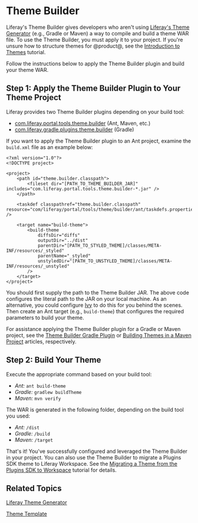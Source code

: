 # Theme Builder [](id=theme-builder)

Liferay's Theme Builder gives developers who aren't using
[Liferay's Theme Generator](/develop/tutorials/-/knowledge_base/7-1/themes-generator)
(e.g., Gradle or Maven) a way to compile and build a theme WAR file. To use the
Theme Builder, you must apply it to your project. If you're unsure how to
structure themes for @product@, see the
[Introduction to Themes](/develop/tutorials/-/knowledge_base/7-1/introduction-to-themes)
tutorial.

Follow the instructions below to apply the Theme Builder plugin and build your
theme WAR.

##  Step 1: Apply the Theme Builder Plugin to Your Theme Project [](id=step-1-apply-the-theme-builder-plugin-to-your-theme-project)

Liferay provides two Theme Builder plugins depending on your build tool:

- [com.liferay.portal.tools.theme.builder](https://repository.liferay.com/nexus/content/repositories/liferay-public-releases/com/liferay/com.liferay.portal.tools.theme.builder/)
  (Ant, Maven, etc.)
- [com.liferay.gradle.plugins.theme.builder](https://repository.liferay.com/nexus/content/repositories/liferay-public-releases/com/liferay/com.liferay.gradle.plugins.theme.builder/)
  (Gradle)

If you want to apply the Theme Builder plugin to an Ant project, examine the
`build.xml` file as an example below:

    <?xml version="1.0"?>
    <!DOCTYPE project>

    <project>
        <path id="theme.builder.classpath">
            <fileset dir="[PATH_TO_THEME_BUILDER_JAR]" includes="com.liferay.portal.tools.theme.builder-*.jar" />
        </path>

        <taskdef classpathref="theme.builder.classpath" resource="com/liferay/portal/tools/theme/builder/ant/taskdefs.properties" />

        <target name="build-theme">
            <build-theme
                diffsDir="diffs"
                outputDir="../dist"
                parentDir="[PATH_TO_STYLED_THEME]/classes/META-INF/resources/_styled"
                parentName="_styled"
                unstyledDir="[PATH_TO_UNSTYLED_THEME]/classes/META-INF/resources/_unstyled"
            />
        </target>
    </project>

You should first supply the path to the Theme Builder JAR. The above code
configures the literal path to the JAR on your local machine. As an alternative,
you could configure [Ivy](http://ant.apache.org/ivy/) to do this for you behind
the scenes. Then create an Ant target (e.g., `build-theme`) that configures the
required parameters to build your theme.

For assistance applying the Theme Builder plugin for a Gradle or Maven project,
see the
[Theme Builder Gradle Plugin](/develop/reference/-/knowledge_base/7-1/theme-builder-gradle-plugin)
or
[Building Themes in a Maven Project](/develop/tutorials/-/knowledge_base/7-1/building-themes-in-a-maven-project)
articles, respectively.

## Step 2: Build Your Theme [](id=step-2-build-your-theme)

Execute the appropriate command based on your build tool: 

- *Ant:* `ant build-theme`
- *Gradle:* `gradlew buildTheme`
- *Maven:* `mvn verify`

The WAR is generated in the following folder, depending on the build tool you
used:

- *Ant:* `/dist`
- *Gradle:* `/build`
- *Maven:* `/target`

That's it! You've successfully configured and leveraged the Theme Builder in
your project. You can also use the Theme Builder to migrate a Plugins SDK
theme to Liferay Workspace. See the
[Migrating a Theme from the Plugins SDK to Workspace](/develop/tutorials/-/knowledge_base/7-1/migrating-a-theme-from-the-plugins-sdk-to-workspace)
tutorial for details.

## Related Topics [](id=related-topics)

[Liferay Theme Generator](/develop/tutorials/-/knowledge_base/7-1/themes-generator)

[Theme Template](/develop/reference/-/knowledge_base/7-0/theme-template)
